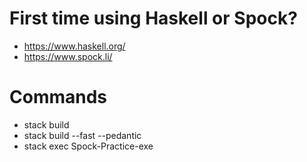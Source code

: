 # First time using Haskell or Spock?
- https://www.haskell.org/
- https://www.spock.li/

# Commands
- stack build
- stack build --fast --pedantic
- stack exec Spock-Practice-exe
